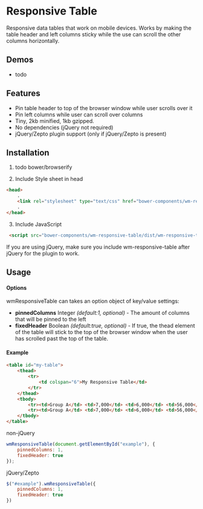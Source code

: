 # Responsive Table

Responsive data tables that work on mobile devices. Works by making the table header and left columns sticky while
the use can scroll the other columns horizontally.

## Demos

* todo

## Features

* Pin table header to top of the browser window while user scrolls over it
* Pin left columns while user can scroll over columns
* Tiny, 2kb  minified, 1kb gzipped.
* No dependencies (jQuery not required)
* jQuery/Zepto plugin support (only if jQuery/Zepto is present)

## Installation

1. todo bower/browserify

2. Include Style sheet in head

```html
<head>
    .
    <link rel="stylesheet" type="text/css" href="bower-components/wm-responsive-table/dist/wm-responsive-table.css">
    .
</head>
```

3. Include JavaScript

```html
 <script src="bower-components/wm-responsive-table/dist/wm-responsive-table.js"></script>
```

If you are using jQuery, make sure you include wm-responsive-table after jQuery for the plugin to work.

## Usage

#### Options

wmResponsiveTable can takes an option object of key/value settings:

* **pinnedColumns** Integer *(default:1, optional)* - The amount of columns that will be pinned to the left
* **fixedHeader** Boolean *(default:true, optional)* - If true, the thead element of the table will stick to the top of the browser window when the user has scrolled past the top of the table.

#### Example

```html
<table id="my-table">
    <thead>
        <tr>
            <td colspan="6">My Responsive Table</td>
        </tr>
    </thead>
    <tbody>
        <tr><td>Group A</td> <td>7,000</td> <td>6,000</td> <td>56,000</td></tr>
        <tr><td>Group A</td> <td>7,000</td> <td>6,000</td> <td>56,000</td></tr>
    </tbody>
</table>
```

non-jQuery

```javascript
wmResponsiveTable(document.getElementById("example"), {
    pinnedColumns: 1,
    fixedHeader: true
});
```

jQuery/Zepto

```javascript
$("#example").wmResponsiveTable({
    pinnedColumns: 1,
    fixedHeader: true
})
```

